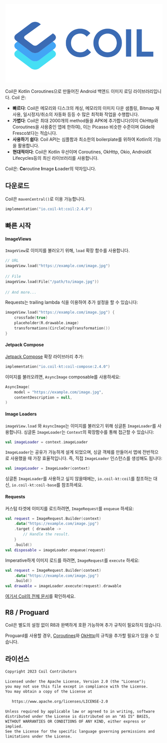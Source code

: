 ﻿![Coil](logo.svg)

Coil은 Kotlin Coroutines으로 만들어진 Android 백앤드 이미지 로딩 라이브러리입니다. Coil 은:

-   **빠르다**: Coil은 메모리와 디스크의 캐싱, 메모리의 이미지 다운 샘플링, Bitmap 재사용, 일시정지/취소의 자동화 등등 수 많은 최적화 작업을 수행합니다.
-   **가볍다**: Coil은 최대 2000개의 method들을 APK에 추가합니다(이미 OkHttp와 Coroutines을 사용중인 앱에 한하여), 이는 Picasso 비슷한 수준이며 Glide와 Fresco보다는 적습니다.
-   **사용하기 쉽다**: Coil API는 심플함과 최소한의 boilerplate를 위하여 Kotlin의 기능을 활용합니다.
-   **현대적이다**: Coil은 Kotlin 우선이며 Coroutines, OkHttp, Okio, AndroidX Lifecycles등의 최신 라이브러리를 사용합니다.

Coil은: **Co**routine **I**mage **L**oader의 약자입니다.

## 다운로드

Coil은 `mavenCentral()`로 이용 가능합니다.

```kotlin
implementation("io.coil-kt:coil:2.4.0")
```

## 빠른 시작

#### ImageViews

`ImageView`로 이미지를 불러오기 위해, `load` 확장 함수를 사용합니다.

```kotlin
// URL
imageView.load("https://example.com/image.jpg")

// File
imageView.load(File("/path/to/image.jpg"))

// And more...
```

Requests는 trailing lambda 식을 이용하여 추가 설정을 할 수 있습니다:

```kotlin
imageView.load("https://example.com/image.jpg") {
    crossfade(true)
    placeholder(R.drawable.image)
    transformations(CircleCropTransformation())
}
```

#### Jetpack Compose

[Jetpack Compose](https://developer.android.com/jetpack/compose) 확장 라이브러리 추가:

```kotlin
implementation("io.coil-kt:coil-compose:2.4.0")
```

이미지를 불러오려면, `AsyncImage` composable를 사용하세요:

```kotlin
AsyncImage(
    model = "https://example.com/image.jpg",
    contentDescription = null,
)
```

#### Image Loaders

`imageView.load` 와 `AsyncImage`는 이미지를 불러오기 위해 싱글톤 `ImageLoader`를 사용합니다. 싱글톤 `ImageLoader`는 `Context`의 확장함수를 통해 접근할 수 있습니다:

```kotlin
val imageLoader = context.imageLoader
```

`ImageLoader`는 공유가 가능하게 설계 되었으며, 싱글 객체를 만들어서 앱에 전반적으로 사용했을 때 가장 효율적입니다. 즉, 직접 `ImageLoader` 인스턴스를 생성해도 됩니다:

```kotlin
val imageLoader = ImageLoader(context)
```

싱글톤 `ImageLoader`를 사용하고 싶지 않을때에는, `io.coil-kt:coil`를 참조하는 대신, `io.coil-kt:coil-base`를 참조하세요.

#### Requests

커스텀 타겟에 이미지를 로드하려면, `ImageRequest`를 `enqueue` 하세요:

```kotlin
val request = ImageRequest.Builder(context)
    .data("https://example.com/image.jpg")
    .target { drawable ->
        // Handle the result.
    }
    .build()
val disposable = imageLoader.enqueue(request)
```

Imperative하게 이미지 로드를 하려면, `ImageRequest`를 `execute` 하세요:

```kotlin
val request = ImageRequest.Builder(context)
    .data("https://example.com/image.jpg")
    .build()
val drawable = imageLoader.execute(request).drawable
```

[여기서 Coil의 전체 문서](https://coil-kt.github.io/coil/)를 확인하세요.

## R8 / Proguard

Coil은 별도의 설정 없이 R8과 완벽하게 호환 가능하며 추가 규칙이 필요하지 않습니다.

Proguard를 사용할 경우, [Coroutines](https://github.com/Kotlin/kotlinx.coroutines/blob/master/kotlinx-coroutines-core/jvm/resources/META-INF/proguard/coroutines.pro)와 [OkHttp](https://github.com/square/okhttp/blob/master/okhttp/src/jvmMain/resources/META-INF/proguard/okhttp3.pro)의 규칙을 추가할 필요가 있을 수 있습니다.

## 라이선스

    Copyright 2023 Coil Contributors

    Licensed under the Apache License, Version 2.0 (the "License");
    you may not use this file except in compliance with the License.
    You may obtain a copy of the License at

       https://www.apache.org/licenses/LICENSE-2.0

    Unless required by applicable law or agreed to in writing, software
    distributed under the License is distributed on an "AS IS" BASIS,
    WITHOUT WARRANTIES OR CONDITIONS OF ANY KIND, either express or implied.
    See the License for the specific language governing permissions and
    limitations under the License.
